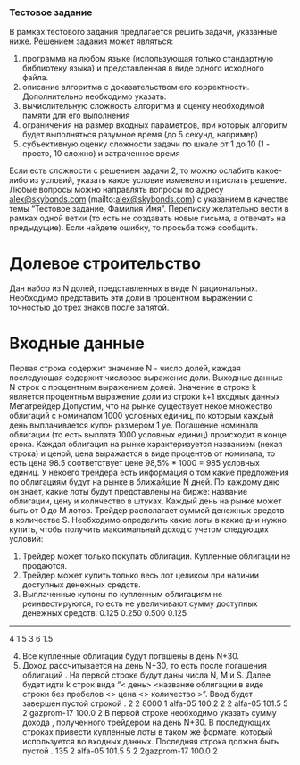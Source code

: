 ### Тестовое задание

В рамках тестового задания предлагается решить задачи, указанные ниже. Решением
задания может являться:
1. программа на любом языке (использующая только стандартную библиотеку языка) и
представленная в виде одного исходного файла.
2. описание алгоритма с доказательством его корректности.
Дополнительно необходимо указать:
1. вычислительную сложность алгоритма и оценку необходимой памяти для его
выполнения
2. ограничения на размер входных параметров, при которых алгоритм будет
выполняться разумное время (до 5 секунд, например)
3. субъективную оценку сложности задачи по шкале от 1 до 10 (1 - просто, 10
сложно) и затраченное время

Если есть сложности с решением задачи 2, то можно ослабить какое-либо из условий,
указать какое условие изменено и прислать решение.
Любые вопросы можно направлять вопросы по адресу alex@skybonds.com
(mailto:alex@skybonds.com) с указанием в качестве темы “Тестовое задание, Фамилия
Имя”. Переписку желательно вести в рамках одной ветки (то есть не создавать новые
письма, а отвечать на предыдущие). Если найдете ошибку, то просьба тоже сообщить.

# Долевое строительство

Дан набор из N долей, представленных в виде N рациональных. Необходимо
представить эти доли в процентном выражении c точностью до трех знаков после
запятой.

# Входные данные

Первая строка содержит значение N - число долей, каждая последующая содержит
числовое выражение доли.
Выходные данные
N строк с процентным выражением долей. Значение в строке k является процентным
выражение доли из строки k+1 входных данных
Мегатрейдер
Допустим, что на рынке существует некое множество облигаций с номиналом 1000
условных единиц, по которым каждый день выплачивается купон размером 1 уе.
Погашение номинала облигации (то есть выплата 1000 условных единиц) происходит в
конце срока.
Каждая облигация на рынке характеризуется названием (некая строка) и ценой, цена
выражается в виде процентов от номинала, то есть цена 98.5 соответствует цене
98,5% * 1000 = 985 условных единиц.
У некоего трейдера есть информация о том какие предложения по облигациям будут
на рынке в ближайшие N дней. По каждому дню он знает, какие лоты будут
представлены на бирже: название облигации, цену и количество в штуках. Каждый
день на рынке может быть от 0 до M лотов. Трейдер располагает суммой денежных
средств в количестве S.
Необходимо определить какие лоты в какие дни нужно купить, чтобы получить
максимальный доход с учетом следующих условий:
1. Трейдер может только покупать облигации. Купленные облигации не продаются.
2. Трейдер может купить только весь лот целиком при наличии доступных денежных
средств.
3. Выплаченные купоны по купленным облигациям не реинвестируются, то есть не
увеличивают сумму доступных денежных средств.
0.125
0.250
0.500
0.125
-----------------------------------------------------------------------------------
4
1.5
3
6
1.5

4. Все купленные облигации будут погашены в день N+30.
5. Доход рассчитывается на день N+30, то есть после погашения облигаций .
На первой строке будут даны числа N, M и S. Далее будет идти k строк вида “< день>
<название облигации в виде строки без пробелов <> цена <> количество >”. Ввод будет
завершен пустой строкой .
2 2 8000
1 alfa-05 100.2 2
2 alfa-05 101.5 5
2 gazprom-17 100.0 2
В первой строке необходимо указать сумму дохода , полученного трейдером на день
N+30. В последующих строках привести купленные лоты в таком же формате,
который используется во входных данных. Последняя строка должна быть пустой .
135
2 alfa-05 101.5 5
2 2gazprom-17 100.0 2
